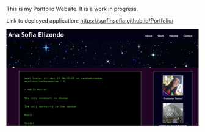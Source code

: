 This is my Portfolio Website.
It is a work in progress.

Link to deployed application:
https://surfinsofia.github.io/Portfolio/



![screenshot](assets/screenshot.png)
